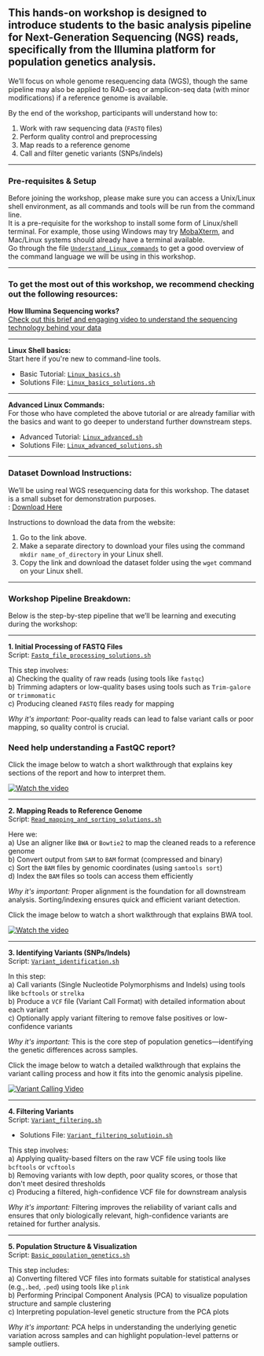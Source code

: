 ## This hands-on workshop is designed to introduce students to the basic analysis pipeline for Next-Generation Sequencing (NGS) reads, specifically from the Illumina platform for population genetics analysis.  
We’ll focus on whole genome resequencing data (WGS), though the same pipeline may also be applied to RAD-seq or amplicon-seq data (with minor modifications) if a reference genome is available.

By the end of the workshop, participants will understand how to:

1. Work with raw sequencing data (`FASTQ` files)  
2. Perform quality control and preprocessing  
3. Map reads to a reference genome  
4. Call and filter genetic variants (SNPs/indels)

---

###  Pre-requisites & Setup  
Before joining the workshop, please make sure you can access a Unix/Linux shell environment, as all commands and tools will be run from the command line.  
It is a pre-requisite for the workshop to install some form of Linux/shell terminal. For example, those using Windows may try [MobaXterm](https://mobaxterm.mobatek.net), and Mac/Linux systems should already have a terminal available.  
Go through the file [`Understand_Linux_commands`](https://github.com/PoODL-CES/Genomics_learning_workshop/blob/main/Understand_Linux%20_commands) to get a good overview of the command language we will be using in this workshop.


---

###  To get the most out of this workshop, we recommend checking out the following resources:

**How Illumina Sequencing works?**   
[Check out this brief and engaging video to understand the sequencing technology behind your data](https://www.youtube.com/watch?v=fCd6B5HRaZ8)


---

**Linux Shell basics:**  
Start here if you're new to command-line tools.  

- Basic Tutorial: [`Linux_basics.sh`](https://github.com/PoODL-CES/Genomics_learning_workshop/blob/main/Linux_basics.sh)  
- Solutions File: [`Linux_basics_solutions.sh`](https://github.com/PoODL-CES/Genomics_learning_workshop/blob/main/Linux_basics_solutions.sh)

---

**Advanced Linux Commands:**  
For those who have completed the above tutorial or are already familiar with the basics and want to go deeper to understand further downstream steps.

- Advanced Tutorial: [`Linux_advanced.sh`](https://github.com/PoODL-CES/Genomics_learning_workshop/blob/main/Linux_advanced.sh)  
- Solutions File: [`Linux_advanced_solutions.sh`](https://github.com/PoODL-CES/Genomics_learning_workshop/blob/main/Linux_advanced_solutions.sh)

---

### Dataset Download Instructions:

We’ll be using real WGS resequencing data for this workshop. The dataset is a small subset for demonstration purposes.  
: [Download Here](https://zenodo.org/records/14258052)
 

Instructions to download the data from the website:  
1. Go to the link above.  
2. Make a separate directory to download your files using the command `mkdir name_of_directory` in your Linux shell.  
3. Copy the link and download the dataset folder using the `wget` command on your Linux shell.

---

### Workshop Pipeline Breakdown:

Below is the step-by-step pipeline that we’ll be learning and executing during the workshop:

---

**1. Initial Processing of FASTQ Files**  
Script: [`Fastq_file_processing_solutions.sh`](https://github.com/PoODL-CES/Genomics_learning_workshop/blob/main/Fastq_file_processing_solutions.sh)
  
This step involves:  
a) Checking the quality of raw reads (using tools like `fastqc`)  
b) Trimming adapters or low-quality bases using tools such as `Trim-galore` or `trimmomatic`  
c) Producing cleaned `FASTQ` files ready for mapping  

 *Why it's important:* Poor-quality reads can lead to false variant calls or poor mapping, so quality control is crucial.
 
### Need help understanding a FastQC report?
Click the image below to watch a short walkthrough that explains key sections of the report and how to interpret them.

[![Watch the video](https://img.youtube.com/vi/lUk5Ju3vCDM/hqdefault.jpg)](https://www.youtube.com/watch?v=lUk5Ju3vCDM)


---

**2. Mapping Reads to Reference Genome**  
Script: [`Read_mapping_and_sorting_solutions.sh`](https://github.com/PoODL-CES/Genomics_learning_workshop/blob/main/Read_mapping_and_sorting_solutions.sh)
  
Here we:  
a) Use an aligner like `BWA` or `Bowtie2` to map the cleaned reads to a reference genome  
b) Convert output from `SAM` to `BAM` format (compressed and binary)  
c) Sort the `BAM` files by genomic coordinates (using `samtools sort`)  
d) Index the `BAM` files so tools can access them efficiently  

 *Why it's important:* Proper alignment is the foundation for all downstream analysis. Sorting/indexing ensures quick and efficient variant detection.

Click the image below to watch a short walkthrough that explains BWA tool.

[![Watch the video](https://img.youtube.com/vi/omZHPZwJEBE/hqdefault.jpg)](https://www.youtube.com/watch?v=omZHPZwJEBE)


---

**3. Identifying Variants (SNPs/Indels)**  
Script: [`Variant_identification.sh`](https://github.com/PoODL-CES/Genomics_learning_workshop/blob/main/Variant_identification.sh)
  
In this step:  
a) Call variants (Single Nucleotide Polymorphisms and Indels) using tools like `bcftools` or `strelka`  
b) Produce a `VCF` file (Variant Call Format) with detailed information about each variant  
c) Optionally apply variant filtering to remove false positives or low-confidence variants  

 *Why it's important:* This is the core step of population genetics—identifying the genetic differences across samples.

 Click the image below to watch a detailed walkthrough that explains the variant calling process and how it fits into the genomic analysis pipeline.

[![Variant Calling Video](https://img.youtube.com/vi/Y632IKKQW7U/maxresdefault.jpg)](https://www.youtube.com/watch?v=Y632IKKQW7U)


---

 **4. Filtering Variants**  
Script: [`Variant_filtering.sh`](https://github.com/PoODL-CES/Genomics_learning_workshop/blob/main/Variant_filtering.sh)
- Solutions File: [`Variant_filtering_solutioin.sh`](https://github.com/PoODL-CES/Genomics_learning_workshop/blob/main/Variant_filtering_solution.sh)

  
This step involves:  
a) Applying quality-based filters on the raw VCF file using tools like `bcftools` or `vcftools`  
b) Removing variants with low depth, poor quality scores, or those that don't meet desired thresholds  
c) Producing a filtered, high-confidence VCF file for downstream analysis  

*Why it's important:* Filtering improves the reliability of variant calls and ensures that only biologically relevant, high-confidence variants are retained for further analysis.


---

**5. Population Structure & Visualization**  
Script: [`Basic_population_genetics.sh`](https://github.com/PoODL-CES/Genomics_learning_workshop/blob/main/Basic_population_genetics.sh)

This step includes:  
a) Converting filtered VCF files into formats suitable for statistical analyses (e.g.,`.bed`, `.ped`) using tools like `plink`  
b) Performing Principal Component Analysis (PCA) to visualize population structure and sample clustering  
c) Interpreting population-level genetic structure from the PCA plots  

*Why it's important:* PCA helps in understanding the underlying genetic variation across samples and can highlight population-level patterns or sample outliers.

